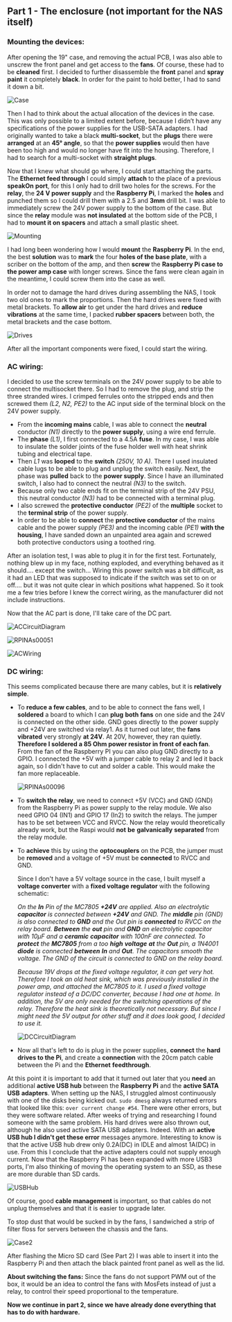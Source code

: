 ## Part 1 - The enclosure (not important for the NAS itself)

### Mounting the devices:

After opening the 19" case, and removing the actual PCB, I was also able to unscrew the front panel and get access to the **fans**. Of course, these had to be **cleaned** first. I decided to further disassemble the **front** panel and **spray paint** it completely **black**. In order for the paint to hold better, I had to sand it down a bit.

![Case](https://user-images.githubusercontent.com/56551925/111883898-623eb380-89be-11eb-8749-140fd528fdc3.jpg)




Then I had to think about the actual allocation of the devices in the case. This was only possible to a limited extent before, because I didn’t have any specifications of the power supplies for the USB-SATA adapters. I had originally wanted to take a black **multi-socket**, but the **plugs** there were **arranged** at an **45° angle**, so that the **power supplies** would then have been too high and would no longer have fit into the housing. Therefore, I had to search for a multi-socket with **straight plugs**.

Now that I knew what should go where, I could start attaching the parts. The **Ethernet feed through** I could simply **attach** to the place of a previous **speakOn** **port**, for this I only had to drill two holes for the screws. For the **relay**, the **24 V power supply** and the **Raspberry Pi**, I marked the **holes** and punched them so I could drill them with a 2.5 and **3mm** drill bit. I was able to immediately screw the 24V power supply to the bottom of the case. But since the **relay** module was **not insulated** at the bottom side of the PCB, I had to **mount it on spacers** and attach a small plastic sheet.

![Mounting](https://user-images.githubusercontent.com/56551925/111883909-6f5ba280-89be-11eb-9345-6a6ddf9a31aa.jpg)




I had long been wondering how I would **mount** the **Raspberry Pi**. In the end, the best **solution** was to **mark** the four **holes of the base plate**, with a scriber on the bottom of the amp, and then **screw** the **Raspberry Pi case to the power amp case** with longer screws. Since the fans were clean again in the meantime, I could screw them into the case as well.

In order not to damage the hard drives during assembling the NAS, I took two old ones to mark the proportions. Then the hard drives were fixed with metal brackets. To **allow air** to get under the hard drives and **reduce vibrations** at the same time, I packed **rubber spacers** between both, the metal brackets and the case bottom.

![Drives](https://user-images.githubusercontent.com/56551925/111883953-adf15d00-89be-11eb-98e4-7316923f7c14.jpg)


After all the important components were fixed, I could start the wiring.



### AC wiring:

I decided to use the screw terminals on the 24V power supply to be able to connect the multisocket there. So I had to remove the plug, and strip the three stranded wires. I crimped ferrules onto the stripped ends and then screwed them *(L2, N2, PE2)* to the AC input side of the terminal block on the 24V power supply.

- From the **incoming mains** cable, I was able to connect the **neutral** conductor *(N1)* directly to the **power supply**, using a wire end ferrule.
- The **phase** *(L1)*, I first connected to a 4.5A **fuse**. In my case, I was able to insulate the solder joints of the fuse holder well with heat shrink tubing and electrical tape.
- Then *L1* was **looped** to the **switch** *(250V, 10 A)*. There I used insulated cable lugs to be able to plug and unplug the switch easily. Next, the phase was **pulled** back to the **power supply**. Since I have an illuminated switch, I also had to connect the neutral *(N3)* to the switch.
- Because only two cable ends fit on the terminal strip of the 24V PSU, this neutral conductor *(N3)* had to be connected with a terminal plug.
- I also screwed the **protective conductor** *(PE2)* of the **multiple** socket to the **terminal strip** of the power supply.
- In order to be able to **connect** the **protective conductor** of the mains cable and the power supply *(PE3)* and the incoming cable *(PE1)* **with the housing**, I have sanded down an unpainted area again and screwed both protective conductors using a toothed ring.

After an isolation test, I was able to plug it in for the first test. Fortunately, nothing blew up in my face, nothing exploded, and everything behaved as it should.... except the switch… Wiring this power switch was a bit difficult, as it had an LED that was supposed to indicate if the switch was set to on or off.... but it was not quite clear in which positions what happened. So it took me a few tries before I knew the correct wiring, as the manufacturer did not include instructions.

Now that the AC part is done, I'll take care of the DC part.

![ACCircuitDiagram](https://user-images.githubusercontent.com/56551925/111884027-2526f100-89bf-11eb-8a93-77edce941b24.png)

![RPINAs00051](https://user-images.githubusercontent.com/56551925/111884042-396aee00-89bf-11eb-84e6-566a5e8d6e1e.jpg)

![ACWiring](https://user-images.githubusercontent.com/56551925/111884053-50a9db80-89bf-11eb-8a10-b0990ccb69a0.jpg)




### DC wiring:

This seems complicated because there are many cables, but it is **relatively simple**.

- To **reduce a few cables**, and to be able to connect the fans well, I **soldered** a board to which I can **plug** **both** **fans** on one side and the 24V is connected on the other side. GND goes directly to the power supply and +24V are switched via relay1. As it turned out later, the **fans vibrated** very strongly **at 24V**. At 20V, however, they ran quietly. **Therefore I soldered a 85 Ohm power resistor in front of each fan**. From the fan of the Raspberry PI you can also plug GND directly to a GPIO. I connected the +5V with a jumper cable to relay 2 and led it back again, so I didn't have to cut and solder a cable. This would make the fan more replaceable.

  ![RPINAs00096](https://user-images.githubusercontent.com/56551925/111884069-66b79c00-89bf-11eb-80dc-5876bbace17a.jpg)

- To **switch the relay**, we need to connect +5V (VCC) and GND (GND) from the Raspberry Pi as power supply to the relay module. We also need GPIO 04 (IN1) and GPIO 17 (In2) to switch the relays. The jumper has to be set between VCC and RVCC. Now the relay would theoretically already work, but the Raspi would **not** **be** **galvanically** **separated** from the relay module. 

  

- To **achieve** this by using the **optocouplers** on the PCB, the jumper must be **removed** and a voltage of +5V must be **connected** to RVCC and GND.

  Since I don't have a 5V voltage source in the case, I built myself a **voltage converter** with a **fixed voltage regulator** with the following schematic:

  *On the **In** Pin of the MC7805 **+24V** are applied. Also an electrolytic **capacitor** is connected between **+24V** and GND. The **middle** pin (GND) is also connected to **GND** and the Out pin is **connected** to RVCC on the relay board. **Between** the **out** pin and **GND** an electrolytic capacitor with 10µF and a **ceramic** **capacitor** with 100nF are connected. To **protect** the **MC7805** from a too **high** **voltage** **at** the **Out** pin, a 1N4001 **diode** is connected **between** **In** and **Out**. The capacitors smooth the voltage. The GND of the circuit is connected to GND on the relay board.*

  *Because 19V drops at the fixed voltage regulator, it can get very hot. Therefore I took an old heat sink, which was previously installed in the power amp, and attached the MC7805 to it. I used a fixed voltage regulator instead of a DC/DC converter, because I had one at home. In addition, the 5V are only needed for the switching operations of the relay. Therefore the heat sink is theoretically not necessary. But since I might need the 5V output for other stuff and it does look good, I decided to use it.*

  ![DCCircuitDiagram](https://user-images.githubusercontent.com/56551925/111884099-8b137880-89bf-11eb-94a4-36d9b9609c7a.png)



- Now all that's left to do is plug in the power supplies, **connect** the **hard drives to the Pi**, and create a **connection** with the 20cm patch cable between the Pi and the **Ethernet** **feedthrough**.

At this point it is important to add that it turned out later that you **need** an additional **active USB hub** between the **Raspberry Pi** and the **active SATA USB** **adapters**. When setting up the NAS, I struggled almost continuously with one of the disks being kicked out. `sudo dmesg` always returned errors that looked like this: `over current change #54`. There were other errors, but they were software related. After weeks of trying and researching I found someone with the same problem. His hard drives were also thrown out, although he also used active SATA USB adapters. Indeed. With an **active USB hub I didn't get these error** messages anymore. Interesting to know is that the active USB hub drew only 0.2A(DC) in IDLE and almost 1A(DC) in use. From this I conclude that the active adapters could not supply enough current. Now that the Raspberry Pi has been expanded with more USB3 ports, I'm also thinking of moving the operating system to an SSD, as these are more durable than SD cards.

![USBHub](https://user-images.githubusercontent.com/56551925/111884107-9666a400-89bf-11eb-9b5b-99c40f279004.jpg)



Of course, good **cable management** is important, so that cables do not unplug themselves and that it is easier to upgrade later.

To stop dust that would be sucked in by the fans, I sandwiched a strip of filter floss for servers between the chassis and the fans.

![Case2](https://user-images.githubusercontent.com/56551925/111884127-d168d780-89bf-11eb-96ea-d041c426a44a.jpg)



After flashing the Micro SD card (See Part 2) I was able to insert it into the Raspberry Pi and then attach the black painted front panel as well as the lid.

**About switching the fans:** Since the fans do not support PWM out of the box, it would be an idea to control the fans with MosFets instead of just a relay, to control their speed proportional to the temperature.

**Now we continue in part 2, since we have already done everything that has to do with hardware.**